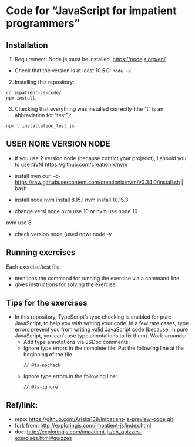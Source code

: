 # Code for “JavaScript for impatient programmers”

## Installation

1. Requirement: Node.js must be installed. https://nodejs.org/en/
  * Check that the version is at least 10.5.0: `node -v`

2. Installing this repository:

  ```
  cd impatient-js-code/
  npm install
  ```

3. Checking that everything was installed correctly (the “t” is an abbreviation for “test”):

  ```
  npm t installation_test.js
  ```

## USER NORE VERSION NODE
* if you use 2 version node (because confict your projecct), I should you to use NVM
https://github.com/creationix/nvm


* install nvm
curl -o- https://raw.githubusercontent.com/creationix/nvm/v0.34.0/install.sh | bash


* install node
nvm install 8.15.1
nvm install 10.15.3


* change versi node
nvm use 10
or
nvm use node 10

nvm use 8


* check version node (used now)
node -v


## Running exercises

Each exercise/test file:

* mentions the command for running the exercise via a command line.
* gives instructions for solving the exercise.

## Tips for the exercises

* In this repository, TypeScript’s type checking is enabled for pure JavaScript, to help you with writing your code. In a few rare cases, type errors prevent you from writing valid JavaScript code (because, in pure JavaScript, you can’t use type annotations to fix them). Work-arounds:
  * Add type annotations via JSDoc comments.
  * Ignore type errors in the complete file: Put the following line at the beginning of the file.
    ```
    // @ts-nocheck
    ```
  * Ignore type errors in the following line:
    ```
    // @ts-ignore
    ```



## Ref/link:

* repo: https://github.com/Ariska138/impatient-js-preview-code.git
* fork from: http://exploringjs.com/impatient-js/index.html
* doc: http://exploringjs.com/impatient-js/ch_quizzes-exercises.html#quizzes
